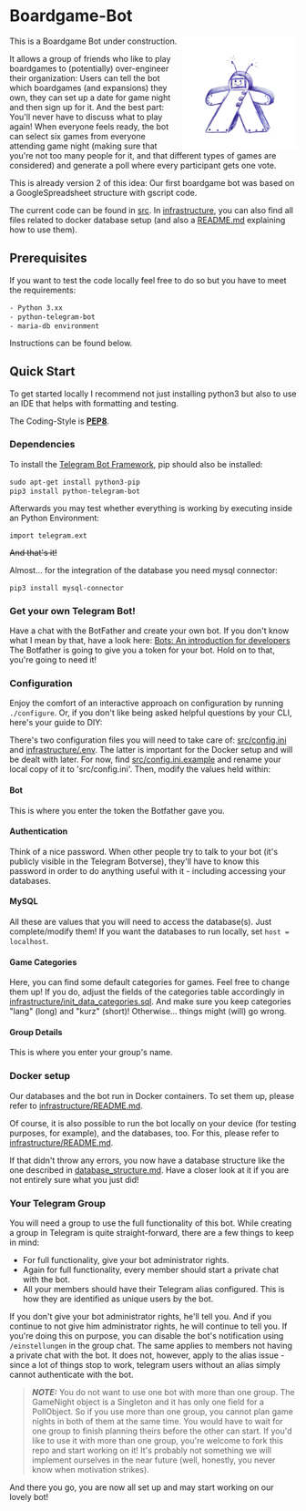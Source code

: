 # Boardgame-Bot

<img align="right" width="200" height="200" src="meeple-bot.png">


This is a Boardgame Bot under construction.

It allows a group of friends who like to play boardgames to (potentially) over-engineer their organization: Users can tell the bot which boardgames (and expansions) they own, they can set up a date for game night and then sign up for it. And the best part: You'll never have to discuss what to play again! When everyone feels ready, the bot can select six games from everyone attending game night (making sure that you're not too many people for it, and that different types of games are considered) and generate a poll where every participant gets one vote.

This is already version 2 of this idea: Our first boardgame bot was based on a GoogleSpreadsheet structure with gscript code.

The current code can be found in [src](src/). In [infrastructure](infrastructure/), you can also find all files related to docker database setup (and also a [README.md](infrastructure/README.md) explaining how to use them).

## Prerequisites

If you want to test the code locally feel free to do so but you have to meet the requirements:

    - Python 3.xx
    - python-telegram-bot
    - maria-db environment

Instructions can be found below.

## Quick Start

To get started locally I recommend not just installing python3
but also to use an IDE that helps with formatting and testing.

The Coding-Style is [**PEP8**](https://www.python.org/dev/peps/pep-0008/).

### Dependencies

To install the [Telegram Bot Framework](https://python-telegram-bot.org/), pip should also be installed:

```shell
sudo apt-get install python3-pip
pip3 install python-telegram-bot
```

Afterwards you may test whether everything is working by executing inside an Python Environment:

``` Shell
import telegram.ext
```

~~And that's it!~~

Almost... for the integration of the database you need mysql connector:
```
pip3 install mysql-connector
```

### Get your own Telegram Bot!

Have a chat with the BotFather and create your own bot.
If you don't know what I mean by that, have a look here: [Bots: An introduction for developers](https://core.telegram.org/bots#botfather)
The Botfather is going to give you a token for your bot. Hold on to that, you're going to need it!

### Configuration

Enjoy the comfort of an interactive approach on configuration by running ``./configure``.
Or, if you don't like being asked helpful questions by your CLI, here's your guide to DIY:

There's two configuration files you will need to take care of: [src/config.ini](src/config.ini.example) and [infrastructure/.env](infrastructure/.env.example). The latter is important for the Docker setup and will be dealt with later. For now,
find [src/config.ini.example](src/config.ini.example) and rename your local copy of it to 'src/config.ini'.
Then, modify the values held within:

#### Bot
This is where you enter the token the Botfather gave you.

#### Authentication
Think of a nice password. When other people try to talk to your bot (it's publicly visible in the Telegram Botverse), they'll have to know this password in order to do anything useful with it - including accessing your databases.

#### MySQL
All these are values that you will need to access the database(s). Just complete/modify them! If you want the databases to run locally, set `host = localhost`.

#### Game Categories
Here, you can find some default categories for games. Feel free to change them up! If you do, adjust the fields of the categories table accordingly in [infrastructure/init_data_categories.sql](infrastructure/init_data_categories.sql). And make sure you keep categories "lang" (long) and "kurz" (short)! Otherwise... things might (will) go wrong.

#### Group Details
This is where you enter your group's name.

### Docker setup

Our databases and the bot run in Docker containers. To set them up, please refer to [infrastructure/README.md](infrastructure/README.md).

Of course, it is also possible to run the bot locally on your device (for testing purposes, for example), and the databases, too. For this, please refer to [infrastructure/README.md](infrastructure/README.md#(2)LocalSetup).

If that didn't throw any errors, you now have a database structure like the one described in [database_structure.md](database_structure.md).
Have a closer look at it if you are not entirely sure what you just did!


### Your Telegram Group
You will need a group to use the full functionality of this bot. While creating a group in Telegram is quite straight-forward, there are a few things to keep in mind:

* For full functionality, give your bot administrator rights.
* Again for full functionality, every member should start a private chat with the bot.
* All your members should have their Telegram alias configured. This is how they are identified as unique users by the bot.

If you don't give your bot administrator rights, he'll tell you. And if you continue to not give him administrator rights, he will continue to tell you. If you're doing this on purpose, you can disable the bot's notification using `/einstellungen` in the group chat. The same applies to members not having a private chat with the bot. It does not, however, apply to the alias issue - since a lot of things stop to work, telegram users without an alias simply cannot authenticate with the bot.

> **_NOTE:_** You do not want to use one bot with more than one group. The GameNight object is a Singleton and it has only one field for a PollObject. So if you use more than one group, you cannot plan game nights in both of them at the same time. You would have to wait for one group to finish planning theirs before the other can start. If you'd like to use it with more than one group, you're welcome to fork this repo and start working on it! It's probably not something we will implement ourselves in the near future (well, honestly, you never know when motivation strikes).


And there you go, you are now all set up and may start working on our lovely bot!
